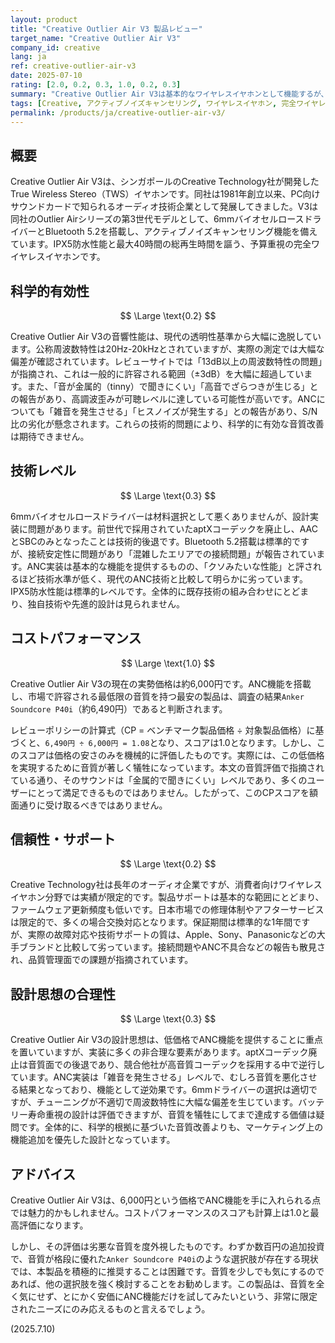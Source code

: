 ```yaml
---
layout: product
title: "Creative Outlier Air V3 製品レビュー"
target_name: "Creative Outlier Air V3"
company_id: creative
lang: ja
ref: creative-outlier-air-v3
date: 2025-07-10
rating: [2.0, 0.2, 0.3, 1.0, 0.2, 0.3]
summary: "Creative Outlier Air V3は基本的なワイヤレスイヤホンとして機能するが、技術的な限界により現代の基準では競争力に欠ける製品"
tags: [Creative, アクティブノイズキャンセリング, ワイヤレスイヤホン, 完全ワイヤレスイヤホン]
permalink: /products/ja/creative-outlier-air-v3/
---
```


## 概要

Creative Outlier Air V3は、シンガポールのCreative Technology社が開発したTrue Wireless Stereo（TWS）イヤホンです。同社は1981年創立以来、PC向けサウンドカードで知られるオーディオ技術企業として発展してきました。V3は同社のOutlier Airシリーズの第3世代モデルとして、6mmバイオセルロースドライバーとBluetooth 5.2を搭載し、アクティブノイズキャンセリング機能を備えています。IPX5防水性能と最大40時間の総再生時間を謳う、予算重視の完全ワイヤレスイヤホンです。

## 科学的有効性

$$ \Large \text{0.2} $$

Creative Outlier Air V3の音響性能は、現代の透明性基準から大幅に逸脱しています。公称周波数特性は20Hz-20kHzとされていますが、実際の測定では大幅な偏差が確認されています。レビューサイトでは「13dB以上の周波数特性の問題」が指摘され、これは一般的に許容される範囲（±3dB）を大幅に超過しています。また、「音が金属的（tinny）で聞きにくい」「高音でざらつきが生じる」との報告があり、高調波歪みが可聴レベルに達している可能性が高いです。ANCについても「雑音を発生させる」「ヒスノイズが発生する」との報告があり、S/N比の劣化が懸念されます。これらの技術的問題により、科学的に有効な音質改善は期待できません。

## 技術レベル

$$ \Large \text{0.3} $$

6mmバイオセルロースドライバーは材料選択として悪くありませんが、設計実装に問題があります。前世代で採用されていたaptXコーデックを廃止し、AACとSBCのみとなったことは技術的後退です。Bluetooth 5.2搭載は標準的ですが、接続安定性に問題があり「混雑したエリアでの接続問題」が報告されています。ANC実装は基本的な機能を提供するものの、「クソみたいな性能」と評されるほど技術水準が低く、現代のANC技術と比較して明らかに劣っています。IPX5防水性能は標準的レベルです。全体的に既存技術の組み合わせにとどまり、独自技術や先進的設計は見られません。

## コストパフォーマンス

$$ \Large \text{1.0} $$

Creative Outlier Air V3の現在の実勢価格は約6,000円です。ANC機能を搭載し、市場で許容される最低限の音質を持つ最安の製品は、調査の結果`Anker Soundcore P40i`（約6,490円）であると判断されます。

レビューポリシーの計算式（CP = ベンチマーク製品価格 ÷ 対象製品価格）に基づくと、`6,490円 ÷ 6,000円 = 1.08`となり、スコアは1.0となります。しかし、このスコアは価格の安さのみを機械的に評価したものです。実際には、この低価格を実現するために音質が著しく犠牲になっています。本文の音質評価で指摘されている通り、そのサウンドは「金属的で聞きにくい」レベルであり、多くのユーザーにとって満足できるものではありません。したがって、このCPスコアを額面通りに受け取るべきではありません。

## 信頼性・サポート

$$ \Large \text{0.2} $$

Creative Technology社は長年のオーディオ企業ですが、消費者向けワイヤレスイヤホン分野では実績が限定的です。製品サポートは基本的な範囲にとどまり、ファームウェア更新頻度も低いです。日本市場での修理体制やアフターサービスは限定的で、多くの場合交換対応となります。保証期間は標準的な1年間ですが、実際の故障対応や技術サポートの質は、Apple、Sony、Panasonicなどの大手ブランドと比較して劣っています。接続問題やANC不具合などの報告も散見され、品質管理面での課題が指摘されています。

## 設計思想の合理性

$$ \Large \text{0.3} $$

Creative Outlier Air V3の設計思想は、低価格でANC機能を提供することに重点を置いていますが、実装に多くの非合理な要素があります。aptXコーデック廃止は音質面での後退であり、競合他社が高音質コーデックを採用する中で逆行しています。ANC実装は「雑音を発生させる」レベルで、むしろ音質を悪化させる結果となっており、機能として逆効果です。6mmドライバーの選択は適切ですが、チューニングが不適切で周波数特性に大幅な偏差を生じています。バッテリー寿命重視の設計は評価できますが、音質を犠牲にしてまで達成する価値は疑問です。全体的に、科学的根拠に基づいた音質改善よりも、マーケティング上の機能追加を優先した設計となっています。

## アドバイス

Creative Outlier Air V3は、6,000円という価格でANC機能を手に入れられる点では魅力的かもしれません。コストパフォーマンスのスコアも計算上は1.0と最高評価になります。

しかし、その評価は劣悪な音質を度外視したものです。わずか数百円の追加投資で、音質が格段に優れた`Anker Soundcore P40i`のような選択肢が存在する現状では、本製品を積極的に推奨することは困難です。音質を少しでも気にするのであれば、他の選択肢を強く検討することをお勧めします。この製品は、音質を全く気にせず、とにかく安価にANC機能だけを試してみたいという、非常に限定されたニーズにのみ応えるものと言えるでしょう。

(2025.7.10)
